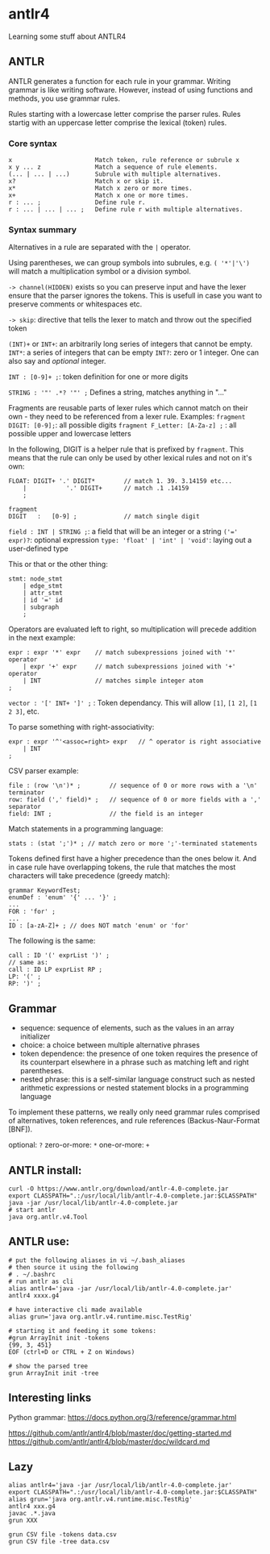 # antlr4
Learning some stuff about ANTLR4

## ANTLR

ANTLR generates a function for each rule in your grammar. Writing grammar is like writing software. However, instead of using functions and methods, you use grammar rules.

Rules starting with a lowercase letter comprise the parser rules.
Rules startig with an uppercase letter comprise the lexical (token) rules.

### Core syntax

```
x                       Match token, rule reference or subrule x
x y ... z               Match a sequence of rule elements.
(... | ... | ...)       Subrule with multiple alternatives.
x?                      Match x or skip it.
x*                      Match x zero or more times.
x+                      Match x one or more times.
r : ... ;               Define rule r.
r : ... | ... | ... ;   Define rule r with multiple alternatives.
```

### Syntax summary

Alternatives in a rule are separated with the `|` operator.

Using parentheses, we can group symbols into subrules, e.g. `( '*'|'\')` will match a multiplication symbol or a division symbol.

`-> channel(HIDDEN)` exists so you can preserve input and have the lexer ensure that the parser ignores the tokens. This is usefull in case you want to preserve comments or whitespaces etc.

`-> skip`: directive that tells the lexer to match and throw out the specified token

`(INT)+` or `INT+`: an arbitrarily long series of integers that cannot be empty.
`INT*`: a series of integers that can be empty
`INT?`: zero or 1 integer. One can also say and _optional_ integer.

`INT : [0-9]+ ;`: token definition for one or more digits

`STRING : '"' .*? '"' ;` Defines a string, matches anything in "..."

Fragments are reusable parts of lexer rules which cannot match on their own - they need to be referenced from a lexer rule. Examples:
`fragment DIGIT: [0-9];`: all possible digits
`fragment F_Letter: [A-Za-z] ;` : all possible upper and lowercase letters

In the following, DIGIT is a helper rule that is prefixed by `fragment`. This means that the rule can only be used by other lexical rules and not on it's own:
```g4
FLOAT: DIGIT+ '.' DIGIT*        // match 1. 39. 3.14159 etc...
    |           '.' DIGIT+      // match .1 .14159
    ;

fragment
DIGIT   :   [0-9] ;             // match single digit
```

`field : INT | STRING ;`: a field that will be an integer or a string
`('=' expr)?`: optional expression
`type: 'float' | 'int' | 'void'`: laying out a user-defined type

This or that or the other thing:
```g4
stmt: node_stmt
    | edge_stmt
    | attr_stmt
    | id '=' id
    | subgraph
    ;
```
Operators are evaluated left to right, so multiplication will precede addition in the next example:
```g4
expr : expr '*' expr    // match subexpressions joined with '*' operator
    | expr '+' expr     // match subexpressions joined with '+' operator
    | INT               // matches simple integer atom
;
```

`vector : '[' INT+ ']' ;` : Token dependancy. This will allow `[1]`, `[1 2]`, `[1 2 3]`, etc.

To parse something with right-associativity:
```g4
expr : expr '^'<assoc=right> expr   // ^ operator is right associative
    | INT
;
```

CSV parser example:
```g4
file : (row '\n')* ;        // sequence of 0 or more rows with a '\n' terminator
row: field (',' field)* ;   // sequence of 0 or more fields with a ',' separator
field: INT ;                // the field is an integer
```

Match statements in a programming language:
```g4
stats : (stat ';')* ; // match zero or more ';'-terminated statements
```

Tokens defined first have a higher precedence than the ones below it. And in case rule have overlapping tokens, the rule that matches the most characters will take precedence (greedy match):
```g4
grammar KeywordTest;
enumDef : 'enum' '{' ... '}' ;
...
FOR : 'for' ;      
...
ID : [a-zA-Z]+ ; // does NOT match 'enum' or 'for'
```


The following is the same:
```g4
call : ID '(' exprList ')' ;
// same as:
call : ID LP exprList RP ;
LP: '(' ;
RP: ')' ;
```


## Grammar


- sequence: sequence of elements, such as the values in an array initializer
- choice: a choice between multiple alternative phrases
- token dependence: the presence of one token requires the presence of its counterpart elsewhere in a phrase such as matching left and right parentheses.
- nested phrase: this is a self-similar language construct such as nested arithmetic expressions or nested statement blocks in a programming language

To implement these patterns, we really only need grammar rules comprised of alternatives, token references, and rule references (Backus-Naur-Format [BNF]).

optional:                           `?`
zero-or-more:                       `*`
one-or-more:                        `+`


## ANTLR install:

```
curl -O https://www.antlr.org/download/antlr-4.0-complete.jar
export CLASSPATH=".:/usr/local/lib/antlr-4.0-complete.jar:$CLASSPATH"
java -jar /usr/local/lib/antlr-4.0-complete.jar
# start antlr
java org.antlr.v4.Tool 
```

## ANTLR use:

```
# put the following aliases in vi ~/.bash_aliases
# then source it using the following
# . ~/.bashrc
# run antlr as cli
alias antlr4='java -jar /usr/local/lib/antlr-4.0-complete.jar'
antlr4 xxxx.g4

# have interactive cli made available
alias grun='java org.antlr.v4.runtime.misc.TestRig'

# starting it and feeding it some tokens:
#grun ArrayInit init -tokens
{99, 3, 451}
EOF (ctrl+D or CTRL + Z on Windows)

# show the parsed tree
grun ArrayInit init -tree
```


## Interesting links

Python grammar:
https://docs.python.org/3/reference/grammar.html

https://github.com/antlr/antlr4/blob/master/doc/getting-started.md
https://github.com/antlr/antlr4/blob/master/doc/wildcard.md


## Lazy

```
alias antlr4='java -jar /usr/local/lib/antlr-4.0-complete.jar'
export CLASSPATH=".:/usr/local/lib/antlr-4.0-complete.jar:$CLASSPATH"
alias grun='java org.antlr.v4.runtime.misc.TestRig'
antlr4 xxx.g4
javac .*.java
grun XXX

grun CSV file -tokens data.csv
grun CSV file -tree data.csv
```